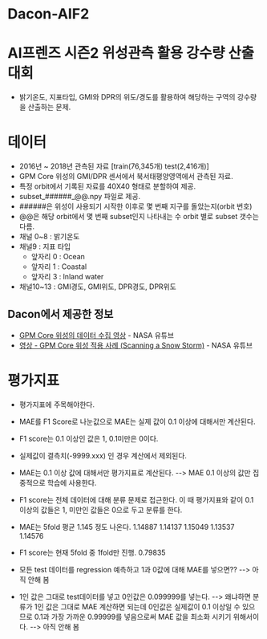 # Dacon-AIF2

# AI프렌즈 시즌2 위성관측 활용 강수량 산출 대회
- 밝기온도, 지표타입, GMI와 DPR의 위도/경도를 활용하여 해당하는 구역의 강수량을 산출하는 문제.
    
# 데이터
- 2016년 ~ 2018년 관측된 자료 [train(76,345개) test(2,416개)]
- GPM Core 위성의 GMI/DPR 센서에서 북서태평양영역에서 관측된 자료.
- 특정 orbit에서 기록된 자료를 40X40 형태로 분할하여 제공.
- subset_######_@@.npy 파일로 제공.
- ######은 위성이 사용되기 시작한 이후로 몇 번째 지구를 돌았는지(orbit 번호)
- @@은 해당 orbit에서 몇 번째 subset인지 나타내는 수 orbit 별로 subset 갯수는 다름.
- 채널 0~8 : 밝기온도
- 채널9 : 지표 타입
    - 앞자리 0 : Ocean
    - 앞자리 1 : Coastal
    - 앞자리 3 : lnland water
- 채널10~13 : GMI경도, GMI위도, DPR경도, DPR위도

## Dacon에서 제공한 정보
- [GPM Core 위성의 데이터 수집 영상](https://www.youtube.com/watch?time_continue=89&v=eM78gFFxAII&feature=emb_title) - NASA 유튜브
- [영상 - GPM Core 위성 적용 사례 (Scanning a Snow Storm)](https://www.youtube.com/watch?v=SSKv4A_Cj5s&feature=emb_title) - NASA 유튜브

# 평가지표
- 평가지표에 주목해야한다. 
- MAE를 F1 Score로 나눈값으로 MAE는 실제 값이 0.1 이상에 대해서만 계산된다.
- F1 score는 0.1 이상인 값은 1, 0.1미만은 0이다.
- 실제값이 결측치(-9999.xxx) 인 경우 계산에서 제외된다.
- MAE는 0.1 이상 값에 대해서만 평가지표로 계산된다. --> MAE 0.1 이상의 값만 집중적으로 학습에 사용한다.
- F1 score는 전체 데이터에 대해 분류 문제로 접근한다. 이 때 평가지표와 같이 0.1 이상의 값들은 1, 미만인 값들은 0으로 두고 분류를 한다.
- MAE는 5fold 평균 1.145 정도 나온다.
    1.14887
    1.14137
    1.15049
    1.13537
    1.14576
- F1 score는 현재 5fold 중 1fold만 진행.
    0.79835

- 모든 test 데이터를 regression 예측하고 1과 0값에 대해 MAE를 넣으면?? --> 아직 안해 봄
- 1인 값은 그대로 test데이터를 넣고 0인값은 0.099999를 넣는다. --> 왜냐하면 분류가 1인 값은 그대로 MAE 계산하면 되는데 0인값은 실제값이 0.1 이상일 수 있으므로 0.1과 가장 가까운 0.99999를 넣음으로써 MAE 값을 최소화 시키기 위해서이다. --> 아직 안해 봄
